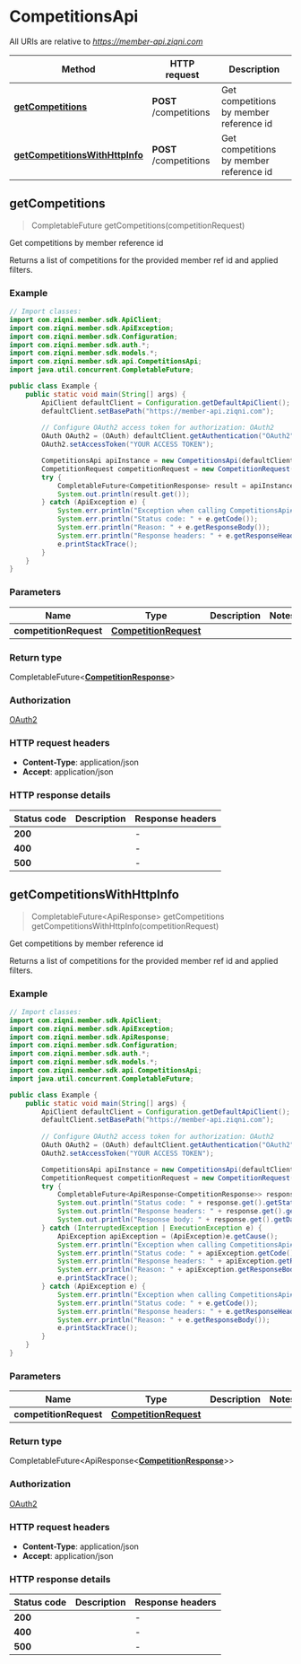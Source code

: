 # CompetitionsApi

All URIs are relative to *https://member-api.ziqni.com*

| Method | HTTP request | Description |
|------------- | ------------- | -------------|
| [**getCompetitions**](CompetitionsApi.md#getCompetitions) | **POST** /competitions | Get competitions by member reference id |
| [**getCompetitionsWithHttpInfo**](CompetitionsApi.md#getCompetitionsWithHttpInfo) | **POST** /competitions | Get competitions by member reference id |



## getCompetitions

> CompletableFuture<CompetitionResponse> getCompetitions(competitionRequest)

Get competitions by member reference id

Returns a list of competitions for the provided member ref id and applied filters.

### Example

```java
// Import classes:
import com.ziqni.member.sdk.ApiClient;
import com.ziqni.member.sdk.ApiException;
import com.ziqni.member.sdk.Configuration;
import com.ziqni.member.sdk.auth.*;
import com.ziqni.member.sdk.models.*;
import com.ziqni.member.sdk.api.CompetitionsApi;
import java.util.concurrent.CompletableFuture;

public class Example {
    public static void main(String[] args) {
        ApiClient defaultClient = Configuration.getDefaultApiClient();
        defaultClient.setBasePath("https://member-api.ziqni.com");
        
        // Configure OAuth2 access token for authorization: OAuth2
        OAuth OAuth2 = (OAuth) defaultClient.getAuthentication("OAuth2");
        OAuth2.setAccessToken("YOUR ACCESS TOKEN");

        CompetitionsApi apiInstance = new CompetitionsApi(defaultClient);
        CompetitionRequest competitionRequest = new CompetitionRequest(); // CompetitionRequest | 
        try {
            CompletableFuture<CompetitionResponse> result = apiInstance.getCompetitions(competitionRequest);
            System.out.println(result.get());
        } catch (ApiException e) {
            System.err.println("Exception when calling CompetitionsApi#getCompetitions");
            System.err.println("Status code: " + e.getCode());
            System.err.println("Reason: " + e.getResponseBody());
            System.err.println("Response headers: " + e.getResponseHeaders());
            e.printStackTrace();
        }
    }
}
```

### Parameters


| Name | Type | Description  | Notes |
|------------- | ------------- | ------------- | -------------|
| **competitionRequest** | [**CompetitionRequest**](CompetitionRequest.md)|  | |

### Return type

CompletableFuture<[**CompetitionResponse**](CompetitionResponse.md)>


### Authorization

[OAuth2](../README.md#OAuth2)

### HTTP request headers

- **Content-Type**: application/json
- **Accept**: application/json

### HTTP response details
| Status code | Description | Response headers |
|-------------|-------------|------------------|
| **200** |  |  -  |
| **400** |  |  -  |
| **500** |  |  -  |

## getCompetitionsWithHttpInfo

> CompletableFuture<ApiResponse<CompetitionResponse>> getCompetitions getCompetitionsWithHttpInfo(competitionRequest)

Get competitions by member reference id

Returns a list of competitions for the provided member ref id and applied filters.

### Example

```java
// Import classes:
import com.ziqni.member.sdk.ApiClient;
import com.ziqni.member.sdk.ApiException;
import com.ziqni.member.sdk.ApiResponse;
import com.ziqni.member.sdk.Configuration;
import com.ziqni.member.sdk.auth.*;
import com.ziqni.member.sdk.models.*;
import com.ziqni.member.sdk.api.CompetitionsApi;
import java.util.concurrent.CompletableFuture;

public class Example {
    public static void main(String[] args) {
        ApiClient defaultClient = Configuration.getDefaultApiClient();
        defaultClient.setBasePath("https://member-api.ziqni.com");
        
        // Configure OAuth2 access token for authorization: OAuth2
        OAuth OAuth2 = (OAuth) defaultClient.getAuthentication("OAuth2");
        OAuth2.setAccessToken("YOUR ACCESS TOKEN");

        CompetitionsApi apiInstance = new CompetitionsApi(defaultClient);
        CompetitionRequest competitionRequest = new CompetitionRequest(); // CompetitionRequest | 
        try {
            CompletableFuture<ApiResponse<CompetitionResponse>> response = apiInstance.getCompetitionsWithHttpInfo(competitionRequest);
            System.out.println("Status code: " + response.get().getStatusCode());
            System.out.println("Response headers: " + response.get().getHeaders());
            System.out.println("Response body: " + response.get().getData());
        } catch (InterruptedException | ExecutionException e) {
            ApiException apiException = (ApiException)e.getCause();
            System.err.println("Exception when calling CompetitionsApi#getCompetitions");
            System.err.println("Status code: " + apiException.getCode());
            System.err.println("Response headers: " + apiException.getResponseHeaders());
            System.err.println("Reason: " + apiException.getResponseBody());
            e.printStackTrace();
        } catch (ApiException e) {
            System.err.println("Exception when calling CompetitionsApi#getCompetitions");
            System.err.println("Status code: " + e.getCode());
            System.err.println("Response headers: " + e.getResponseHeaders());
            System.err.println("Reason: " + e.getResponseBody());
            e.printStackTrace();
        }
    }
}
```

### Parameters


| Name | Type | Description  | Notes |
|------------- | ------------- | ------------- | -------------|
| **competitionRequest** | [**CompetitionRequest**](CompetitionRequest.md)|  | |

### Return type

CompletableFuture<ApiResponse<[**CompetitionResponse**](CompetitionResponse.md)>>


### Authorization

[OAuth2](../README.md#OAuth2)

### HTTP request headers

- **Content-Type**: application/json
- **Accept**: application/json

### HTTP response details
| Status code | Description | Response headers |
|-------------|-------------|------------------|
| **200** |  |  -  |
| **400** |  |  -  |
| **500** |  |  -  |

